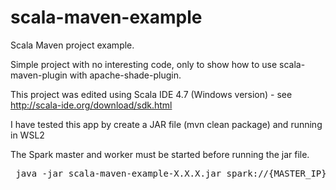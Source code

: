 # scala-maven-example
Scala Maven project example.

Simple project with no interesting code, only to show how to use scala-maven-plugin with apache-shade-plugin.

This project was edited using Scala IDE 4.7 (Windows version) - see http://scala-ide.org/download/sdk.html

I have tested this app by create a JAR file (mvn clean package) and running in WSL2
 
The Spark master and worker must be started before running the jar file.

<pre>
 java -jar scala-maven-example-X.X.X.jar spark://{MASTER_IP}:7077 people.json
 </pre>